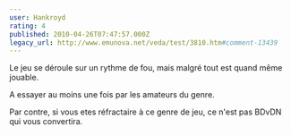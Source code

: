 ```yaml
---
user: Hankroyd
rating: 4
published: 2010-04-26T07:47:57.000Z
legacy_url: http://www.emunova.net/veda/test/3810.htm#comment-13439
---
```

Le jeu se déroule sur un rythme de fou, mais malgré tout est quand même jouable.

A essayer au moins une fois par les amateurs du genre.

Par contre, si vous etes réfractaire à ce genre de jeu, ce n'est pas BDvDN qui vous convertira.
